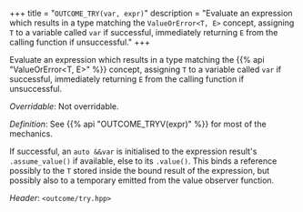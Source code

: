 +++
title = "`OUTCOME_TRY(var, expr)`"
description = "Evaluate an expression which results in a type matching the `ValueOrError<T, E>` concept, assigning `T` to a variable called `var` if successful, immediately returning `E` from the calling function if unsuccessful."
+++

Evaluate an expression which results in a type matching the {{% api "ValueOrError<T, E>" %}} concept, assigning `T` to a variable called `var` if successful, immediately returning `E` from the calling function if unsuccessful.

*Overridable*: Not overridable.

*Definition*: See {{% api "OUTCOME_TRYV(expr)" %}} for most of the mechanics.

If successful, an `auto &&var` is initialised to the expression result's `.assume_value()` if available, else to its `.value()`. This binds a reference possibly to the `T` stored inside the bound result of the expression, but possibly also to a temporary emitted from the value observer function.

*Header*: `<outcome/try.hpp>`

